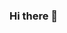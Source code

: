 ### Hi there 👋

<!--
**W1ntr/W1ntr** is a ✨ _special_ ✨ repository because its `README.md` (this file) appears on your GitHub profile.

Here are some ideas to get you started:

🔭 I’m currently working on
🌱 I’m currently learning 
👯 I’m looking to collaborate on 
🤔 I’m looking for help with 
💬 Ask me about
 -📫 How to reach me: dc: Wumpus#9999
 -😄 Pronouns: he/him
 -⚡ Fun fact: i have a github account and your looking at it rn ;)
-->
